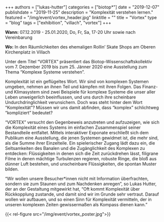 +++
authors = ["lukas-hutter"]
categories = ["biotop*"]
date = "2019-12-07"
publishdate = "2019-11-25"
description = "Komplexität verstehen lernen."
featured = "/img/event/vortex_header.jpg"
linktitle = ""
title = "Vortex"
type = "blog"
tags = ["exhibition", "villach", "vortex"]
+++

**Wann:** 07.12.2019 - 25.01.2020, Do, Fr, Sa, 17-20 Uhr sowie nach Vereinbarung

**Wo:** In den Räumlichkeiten des ehemaligen Rollin’ Skate Shops am Oberen Kirchenplatz in Villach

Unter dem Titel “VORTEX” präsentiert das Biotop-Wissenschaftskollektiv vom 7. Dezember 2019  bis zum 25. Jänner 2020 eine Ausstellung zum Thema “Komplexe Systeme verstehen”.

Komplexität ist ein geflügeltes Wort. Wir sind von komplexen Systemen umgeben, nehmen an ihnen Teil und kämpfen mit ihren Folgen. Das Finanz- und Klimasystem sind zwei Beispiele für komplexe Systeme die unser aller Leben unweigerlich beeinflussen, und uns durch ihre scheinbare Undurchdringlichkeit verunsichern. Doch was steht hinter dem Wort “Komplexität”? Müssen wir uns damit abfinden, dass “komplex” schlichtweg “kompliziert” bedeutet?

“VORTEX” versucht den Gegenbeweis anzutreten und aufzuzeigen, wie sich die Komplexität eines Systems im einfachen Zusammenspiel seiner Bestandteile entfaltet. Mittels interaktiver Exponate erschließt sich dem Publikum eine Ausstellung, die jenen Systemen gewidmet ist, die mehr sind, als die Summe ihrer Einzelteile. Ein spielerischer Zugang lädt dazu ein, die Seltsamkeiten des Banalen und die Zugänglichkeit des Komplexen zu entdecken: Flüssigkeiten in denen sich die Zeit zurückdrehen lässt, filigrane Filme in denen mächtige Turbulenzen regieren, robuste Ringe, die bloß aus dünner Luft bestehen, und unscheinbare Flüssigkeiten, die spontan Muster bilden.

“Wir wollen unsere Besucher*innen nicht mit Information überfrachten, sondern sie zum Staunen und zum Nachdenken anregen”, so Lukas Hutter, der an der Gestaltung mitgewirkt hat, “Oft kommt Komplexität über Rückkopplung zustande, und damit sind wir im Grunde sehr vertraut. Darauf wollen wir aufbauen, und so einen Sinn für Komplexität vermitteln, der in unseren komplexen Zeiten gewissermaßen als Kompass dienen kann.”

{{< rel-figure src="/img/event/vortex_poster.jpg">}}
